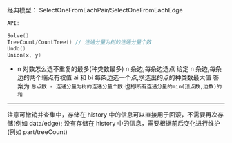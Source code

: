 经典模型：
SelectOneFromEachPair/SelectOneFromEachEdge

```go
API:

Solve()
TreeCount/CountTree() // 连通分量为树的连通分量个数
Undo()
Union(x, y)
```

- n 对数怎么选不重复的最多(种类数最多)
  n 条边,每条边选点
  给定 n 条边,每条边的两个端点有权值 ai 和 bi
  每条边选一个点,求选出的点的种类数最大值
  答案为 `总点数 - 连通分量为树的连通分量个数`
  也即`所有连通分量的min(顶点数,边数)的和`

---

注意可撤销并查集中，存储在 history 中的信息可以直接用于回滚，不需要再次存储(例如 data/edge);
没有存储在 history 中的信息，需要根据前后变化进行维护(例如 part/treeCount)
